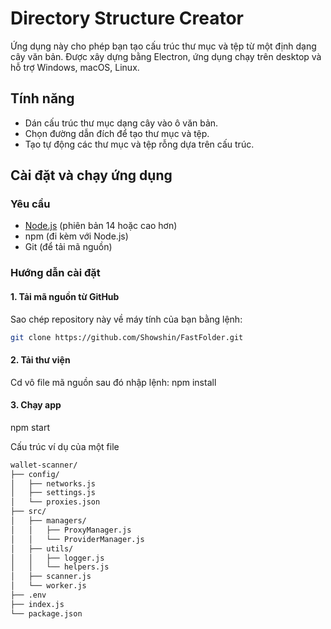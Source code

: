 # Directory Structure Creator

Ứng dụng này cho phép bạn tạo cấu trúc thư mục và tệp từ một định dạng cây văn bản. Được xây dựng bằng Electron, ứng dụng chạy trên desktop và hỗ trợ Windows, macOS, Linux.

## Tính năng
- Dán cấu trúc thư mục dạng cây vào ô văn bản.
- Chọn đường dẫn đích để tạo thư mục và tệp.
- Tạo tự động các thư mục và tệp rỗng dựa trên cấu trúc.

## Cài đặt và chạy ứng dụng

### Yêu cầu
- [Node.js](https://nodejs.org/) (phiên bản 14 hoặc cao hơn)
- npm (đi kèm với Node.js)
- Git (để tải mã nguồn)

### Hướng dẫn cài đặt

#### 1. Tải mã nguồn từ GitHub
Sao chép repository này về máy tính của bạn bằng lệnh:
```bash
git clone https://github.com/Showshin/FastFolder.git
```

#### 2. Tải thư viện
Cd vô file mã nguồn sau đó nhập lệnh:
npm install

#### 3. Chạy app
npm start

Cấu trúc ví dụ của một file
```bash
wallet-scanner/
├── config/
│   ├── networks.js
│   ├── settings.js
│   └── proxies.json
├── src/
│   ├── managers/
│   │   ├── ProxyManager.js
│   │   └── ProviderManager.js
│   ├── utils/
│   │   ├── logger.js
│   │   └── helpers.js
│   ├── scanner.js
│   └── worker.js
├── .env
├── index.js
└── package.json
```

